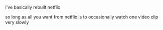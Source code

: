 i've basically rebuilt netflix

so long as all you want from netflix is to occasionally watch one video clip very slowly